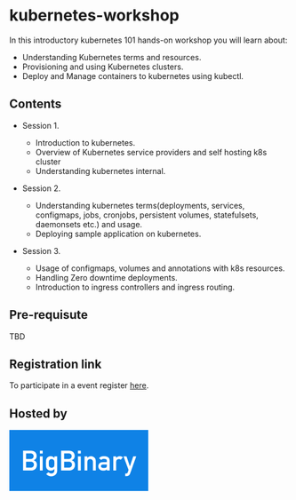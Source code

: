 # kubernetes-workshop
In this introductory kubernetes 101 hands-on workshop you will learn about:
 - Understanding Kubernetes terms and resources.
 - Provisioning and using Kubernetes clusters.
 - Deploy and Manage containers to kubernetes using kubectl.

## Contents

* Session 1.

  -  Introduction to kubernetes.
  -  Overview of Kubernetes service providers and self hosting k8s cluster
  -  Understanding kubernetes internal.

* Session 2.

  -  Understanding kubernetes terms(deployments, services, configmaps, jobs, cronjobs, persistent volumes, statefulsets, daemonsets etc.) and usage.
  -  Deploying sample application on kubernetes.

* Session 3.

  -  Usage of configmaps, volumes and annotations with k8s resources.
  -  Handling Zero downtime deployments.
  -  Introduction to ingress controllers and ingress routing.

## Pre-requisute
  TBD

## Registration link
  To participate in a event register [here](https://www.townscript.com/e/k8s-workshop).

## Hosted by

![BigBinary](https://raw.githubusercontent.com/bigbinary/bigbinary-assets/press-assets/PNG/logo-light-solid-small.png?raw=true)

